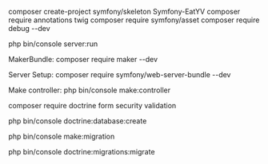 composer create-project symfony/skeleton Symfony-EatYV
composer require annotations twig
composer require symfony/asset
composer require debug --dev

php bin/console server:run

MakerBundle:
composer require maker --dev

Server Setup:
composer require symfony/web-server-bundle --dev

Make controller:
php bin/console make:controller

composer require doctrine form security validation

php bin/console doctrine:database:create

php bin/console make:migration

php bin/console doctrine:migrations:migrate

